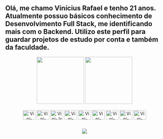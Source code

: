 ## Olá, me chamo Vinícius Rafael e tenho 21 anos. Atualmente possuo básicos conhecimento de Desenvolvimento Full Stack, me identificando mais com o Backend. Utilizo este perfil para guardar projetos de estudo por conta e também da faculdade.
<div align="center">
  <img height="150em" src="https://github-readme-stats.vercel.app/api?username=viniraf&show_icons=true&theme=dark&include_all_commits=true&count_private=true"/>
  <img height="150em" src="https://github-readme-stats.vercel.app/api/top-langs/?username=viniraf&layout=compact&langs_count=7&theme=dark"/>
</div>

<div align="center" style="display: inline_block"><br>
  <img align="center" alt="Vini-HTML" height="30" width="40" src="https://cdn.jsdelivr.net/gh/devicons/devicon/icons/html5/html5-plain.svg">
  <img align="center" alt="Vini-CSS" height="30" width="40" src="https://cdn.jsdelivr.net/gh/devicons/devicon/icons/css3/css3-plain.svg">
  <img align="center" alt="Vini-Js" height="30" width="40" src="https://cdn.jsdelivr.net/gh/devicons/devicon/icons/javascript/javascript-plain.svg">
  <img align="center" alt="Vini-Java" height="30" width="40" src="https://cdn.jsdelivr.net/gh/devicons/devicon/icons/java/java-original.svg">
  <img align="center" alt="Vini-Git" height="30" width="40" src="https://cdn.jsdelivr.net/gh/devicons/devicon/icons/git/git-original.svg">
  <img align="center" alt="Vini-SQL-Sever" height="30" width="40" src="https://cdn.jsdelivr.net/gh/devicons/devicon/icons/microsoftsqlserver/microsoftsqlserver-plain-wordmark.svg">
  <img align="center" alt="Vini-CSharp" height="30" width="40" src="https://cdn.jsdelivr.net/gh/devicons/devicon/icons/csharp/csharp-line.svg">
  <img align="center" alt="Vini-Dot-Net" height="30" width="40" src="https://cdn.jsdelivr.net/gh/devicons/devicon/icons/dotnetcore/dotnetcore-original.svg">
  <img align="center" alt="Vini-Visual-Studio" height="30" width="40" src="https://cdn.jsdelivr.net/gh/devicons/devicon/icons/visualstudio/visualstudio-plain.svg">
  
 
</div>

##

<div align="center">
  <a href = "mailto:vrmb.pro@gmail.com"><img src="https://img.shields.io/badge/-Gmail-%23333?style=for-the-badge&logo=gmail&logoColor=white" target="_blank"></a>
</div>
